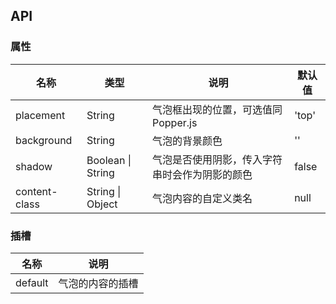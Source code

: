 ## API

### 属性

| 名称          | 类型              | 说明                                           | 默认值 |
| ------------- | ----------------- | ---------------------------------------------- | ------ |
| placement     | String            | 气泡框出现的位置，可选值同 Popper.js           | 'top'  |
| background    | String            | 气泡的背景颜色                                 | ''     |
| shadow        | Boolean \| String | 气泡是否使用阴影，传入字符串时会作为阴影的颜色 | false  |
| content-class | String \| Object  | 气泡内容的自定义类名                           | null   |

### 插槽

| 名称    | 说明             |
| ------- | ---------------- |
| default | 气泡的内容的插槽 |
